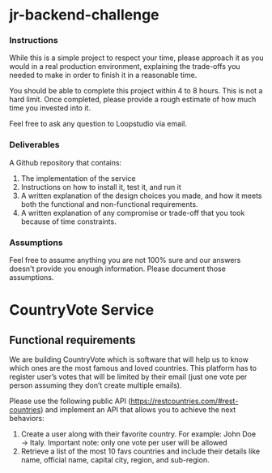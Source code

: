 # jr-backend-challenge

### Instructions

While this is a simple project to respect your time, please approach it as you would in a real production environment, explaining the trade-offs you needed to make in order to finish it in a reasonable time. 

You should be able to complete this project within 4 to 8 hours. This is not a hard limit. Once completed, please provide a rough estimate of how much time you invested into it. 

Feel free to ask any question to Loopstudio via email. 

### Deliverables

A Github repository that contains:

1. The implementation of the service
2. Instructions on how to install it, test it, and run it
3. A written explanation of the design choices you made, and how it meets both the functional and non-functional requirements.
4. A written explanation of any compromise or trade-off that you took because of time constraints.

### Assumptions

Feel free to assume anything you are not 100% sure and our answers doesn't provide you enough information. Please document those assumptions. 

# CountryVote Service

## Functional requirements

We are building CountryVote which is software that will help us to know which ones are the most famous and loved countries. This platform has to register user’s votes that will be limited by their email (just one vote per person assuming they don’t create multiple emails).

Please use the following public API (https://restcountries.com/#rest-countries) and implement an API that allows you to achieve the next behaviors:

1. Create a user along with their favorite country. For example: John Doe → Italy. Important note: only one vote per user will be allowed
2. Retrieve a list of the most 10 favs countries and include their details like name, official name, capital city, region, and sub-region.
